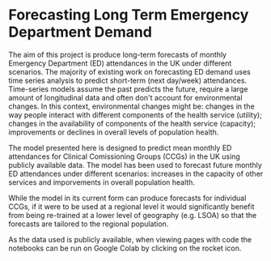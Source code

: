 # Forecasting Long Term Emergency Department Demand

The aim of this project is produce long-term forecasts of monthly Emergency Department (ED) attendances in the UK under different scenarios. The majority of existing work on forecasting ED demand uses time series analysis to predict short-term (next day/week) attendances. 
Time-series models assume the past predicts the future, require a large amount of longitudinal data and often don't account for environmental changes. In this context, environmental changes might  be: changes in the way people interact with different components of the health service (utility); changes in the availability of components of the health service (capacity); improvements or declines in overall levels of population health.  

The model presented here is designed to predict mean monthly ED attendances for Clinical Comissioning Groups (CCGs) in the UK using publicly available data. The model has been used to forecast future monthly ED attendances under different scenarios: increases in the capacity of other services and imporvements in overall population health.

While the model in its current form can produce forecasts for individual CCGs, if it were to be used at a regional level it would significantly benefit from being re-trained at a lower level of geography (e.g. LSOA) so that the forecasts are tailored to the regional population.

As the data used is publicly available, when viewing pages with code the notebooks can be run on Google Colab by clicking on the rocket icon. 
